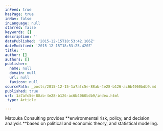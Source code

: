 ```yaml
---
inFeed: true
hasPage: true
inNav: false
inLanguage: null
starred: false
keywords: []
description: ''
datePublished: '2015-12-15T18:53:42.106Z'
dateModified: '2015-12-15T18:53:25.420Z'
title: ''
author: []
authors: []
publisher:
  name: null
  domain: null
  url: null
  favicon: null
sourcePath: _posts/2015-12-15-1a7afc5e-88ab-4e28-b126-ac6b4060bdb9.md
published: true
url: 1a7afc5e-88ab-4e28-b126-ac6b4060bdb9/index.html
_type: Article

---
```

Matouka Consulting provides **environmental risk, policy, and decision analysis **based on political and economic theory, and statistical modeling.